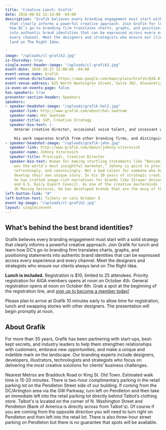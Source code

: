 ```yaml
---
title: 'Creative Lunch: Grafik'
date: 2016-08-02 22:14:00 -04:00
description: 'Grafik believes every branding engagement must start with a solid strategy
  that clearly informs a powerful creative approach. Join Grafik for lunch and learn
  how DC’s go-to branding firm translates charts, graphs, and positioning statements
  into authentic brand identities that can be expressed across every experience and
  every channel. Meet the designers and strategists who ensure our clients always
  land on The Right Idea.

'
image: "/uploads/cl-grafik2.jpg"
is-thursday: true
single-event-header-image: "/uploads/cl-grafik2.jpg"
event-date: 2016-10-27 12:00:00 -04:00
event-venue-name: Grafik
event-venue-directions: https://www.google.com/maps/place/Grafik/@38.8109999,-77.0473722,17z/data=!3m1!4b1!4m5!3m4!1s0x89b7b0ee7d3e5b7f:0xf16ffbed815f717c!8m2!3d38.8109999!4d-77.0451835
event-venue-address: 625 North Washington Street, Suite 302, Alexandria, VA 22314
is-even-on-events-page: false
has-speakers: true
presenter-section-header: Speakers
speakers:
- speaker-headshot-image: "/uploads/grafik-hal2.jpg"
  speaker-link: http://www.grafik.com/about/hal-swetnam
  speaker-name: Hal Swetnam
  speaker-title: SVP, Creative Strategy
  speaker-bio-text: |-
    Veteran creative director, occasional voice talent, and incessant whistler, Hal is Grafik’s top creative strategist. Early in his career, he created memorable advertising campaigns for such notable brands as Hilton, Exxon Mobil, and National Geographic. Now, nearly 30 years later, he’s spending most of his time in board rooms working through brand strategies with C-suite executives. Always eager to tackle another corporate mantra, Hal helps clients articulate the one truly authentic principle that’s relevant to all audiences and stakeholders.

    His work separates Grafik from other branding firms, and distinguishes our clients from every competitor. He’s been an essential part of Grafik for nearly 15 years, leading naming efforts, overseeing the development of powerful brand identities, and helping to establish some of our most transformative strategies, including our work for JK Moving Services, The Neighborhoods of EYA, CFF, WTOP, and The U.S. Naval Research Laboratory.
- speaker-headshot-image: "/uploads/grafik-john.jpg"
  speaker-link: http://www.grafik.com/about/johnny-vitorovich
  speaker-name: Johnny Vitorovich
  speaker-title: Principal, Creative Director
  speaker-bio-text: Known for making startling statements like “Benjamin Franklin
    was the world’s most insightful marketer,” Johnny is quick to provide his rationale—entertainingly,
    refreshingly, and convincingly. Not a bad talent for someone who helps his clients
    develop their own unique story. In his 20 years of strategic creative direction,
    he has crafted image-rich narratives for brands like Strayer University, PhRMA,
    and U.S. Dairy Export Council. As one of the creative masterminds for EYA and
    JK Moving Services, he has developed brands that are the envy of their industries.
left-button-link: "#"
left-button-text: Tickets on sale October 6
event-bg-image: "/uploads/cl-grafik2.jpg"
layout: singles/event
---
```


## What’s behind the best brand identities?

Grafik believes every branding engagement must start with a solid strategy that clearly informs a powerful creative approach. Join Grafik for lunch and learn how DC’s go-to branding firm translates charts, graphs, and positioning statements into authentic brand identities that can be expressed across every experience and every channel. Meet the designers and strategists who ensure our clients always land on The Right Idea.

**Lunch is included.** Registration is $10, limited to 25 attendees. Priority registration for AIGA members opens at noon on October 4th. General registration opens at noon on October 6th. Grab a spot at the beginning of the registration line, and [sign up to become a member today!](http://www.aiga.org/join)

Please plan to arrive at Grafik 10 minutes early to allow time for registration, lunch and swapping stories with other designers. The presentation will begin promptly at noon.

## About Grafik

For more than 35 years, Grafik has been partnering with start-ups, best-kept secrets, and industry leaders to help them strengthen relationships with customers, embrace new opportunities, and make a unique and indelible mark on the landscape. Our branding experts include designers, developers, illustrators, technologists and strategists who focus on delivering the most creative solutions for clients’ business challenges.

Nearest Metros are Braddock Road or King St. Old Town. Estimated walk time is 15-20 minutes. There is two-hour complimentary parking in the retail parking lot on the Pendleton Street side of our building. If coming from the DC/Arlington area via the GW Parkway, turn left on Pendleton and then take an immediate left into the retail parking lot directly behind Talbot’s clothing store. Talbot's is located on the corner of N. Washington Street and Pendleton (Bank of America is directly across from Talbot's). Of course if you are coming from the opposite direction you will need to turn right on Pendleton and then left into the retail lot. There is also three-hour street parking on Pendleton but there is no guarantee that spots will be available.